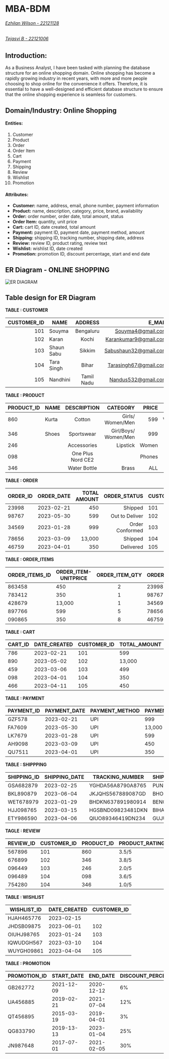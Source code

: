 # MBA-BDM
###### [Ezhilan Wilson - 22121128](https://github.com/EzhianWilson)
###### [Tejasvi B - 22121006](https://github.com/tejbasu)

## **Introduction:**

As a Business Analyst, I have been tasked with planning the database structure for an online shopping domain. Online shopping has become a rapidly growing industry in recent years, with more and more people choosing to shop online for the convenience it offers. Therefore, it is essential to have a well-designed and efficient database structure to ensure that the online shopping experience is seamless for customers.

## **Domain/Industry:** Online Shopping

#### **Entities:**

1. Customer
2. Product
3. Order
4. Order Item
5. Cart
6. Payment
7. Shipping
8. Review
9. Wishlist
10. Promotion

#### **Attributes:**

* **Customer:** name, address, email, phone number, payment information
* **Product:** name, description, category, price, brand, availability
* **Order:** order number, order date, total amount, status
* **Order Item:** quantity, unit price
* **Cart:** cart ID, date created, total amount
* **Payment:** payment ID, payment date, payment method, amount
* **Shipping:** shipping ID, tracking number, shipping date, address
* **Review:** review ID, product rating, review text
* **Wishlist:** wishlist ID, date created
* **Promotion:** promotion ID, discount percentage, start and end date


## ER Diagram - ONLINE SHOPPING
![ER DIAGRAM](https://user-images.githubusercontent.com/126074324/234166650-55ba937e-c04e-4053-9aed-0cfdee67a23d.jpg)


## Table design for ER Diagram

**TABLE : CUSTOMER**

|CUSTOMER_ID| NAME          | ADDRESS       | E_MAIL                |PHONE_NO. | PAYMENT_INFO |
|----------:| ------------- |:-------------:| ---------------------:|---------:|-------------:|
|101        |   Souyma      |Bengaluru      |Souyma4@gmail.com      |7865498712|COD           |                   
|102        |    Karan      |Kochi          |Karankumar9@gmail.com  |9976540987|Credit Card   |                 
|103        |  Shaun Sabu   |Sikkim         |Sabushaun32@gmail.com  |6578943210|COD           |         
|104        |  Tara Singh   |Bihar          |Tarasingh67@gmail.com  |8618212489|UPI           |                   
|105        |  Nandhini     |Tamil Nadu     |Nandus532@gmail.com    |8763043210|Debit Card    |       


**TABLE : PRODUCT**

|PRODUCT_ID| NAME              | DESCRIPTION   | CATEGORY              |PRICE     | BRAND        | AVAILABILITY |
|----------| -------------     |:-------------:| ---------------------:|---------:|-------------:|-------------:|
|860       |Kurta              | Cotton        |Girls/ Women/Men       |599       |Westside      |Yes           |
|346       |Shoes              | Sportswear    |Girl/Boys/ Women/Men   |999       |Nike          |Yes       |          |
|246       ||Accessories        | Lipstick      | Women                 |350       |MyGlam        |Yes      |           | 
|098       ||One Plus Nord CE2       | | Phones        |ALL                    |13,000    |One Plus      |Yes           |
|346       ||Water Bottle       |Brass          |ALL                    |450       |Milton        |Yes           | 


**TABLE : ORDER**

| ORDER_ID  | ORDER_DATE    | TOTAL AMOUNT    |ORDER_STATUS     |CUSTOMER_ID| 
| --------- |:-------------:| ---------------:|----------------:|-----------|
|23998      |2023-02-21     |450              |Shipped          |   101     | 
|98767      |2023-05-30     |599              |Out to Deliver   |   102     |          
|34569      |2023-01-28     |999              |Order Conformed  |   103     | 
|78656      |2023-03-09     |13,000           |Shipped          |   104     | 
|46759      |2023-04-01     |350              |Delivered        |   105     | 

**TABLE : ORDER_ITEMS**

|ORDER_ITEMS_ID | ORDER_ITEM-UNITPRICE  | ORDER_ITEM_QTY   | ORDER_ID | PRODUCT_ID |
|---------------| --------------------- |:----------------:|----------|------------|
|863458         |450                    |2                 |23998     |860         |
|783412         |350                    |1                 |98767     |346         |
|428679         |13,000                 |1                 |34569     |246         |
|897766         |599                    |5                 |78656     |098         |
|090865         |350                    |8                 |46759     |346         |


**TABLE : CART**

|CART_ID| DATE_CREATED |CUSTOMER_ID | TOTAL_AMOUNT |
|-------|--------------|------------|--------------|
|786    |2023-02-21    | 101        |599           |
|890    |2023-05-02    | 102        |13,000        |
|459    |2023-03-06    | 103        |499           |
|098    |2023-04-01    | 104        |350           |
|466    |2023-04-11    | 105        |450           |

**TABLE : PAYMENT**

|PAYMENT_ID| PAYMENT_DATE| PAYMENT_METHOD| PAYMENT_AMOUNT| ORDER_ID |
|----------|-------------|---------------|---------------|----------|
|GZF578    |2023-02-21   |UPI            |999            |23998     |
|FA7609    |2023-05-30   |UPI            |13,000         |98767     |
|LK7679    |2023-01-28   |UPI            |599            |34569     |
|AH9098    |2023-03-09   |UPI            |450            |78656     |
|QU7511    |2023-04-01   |UPI            |350            |46759     |

**TABLE : SHIPPPING**

|SHIPPING_ID| SHIPPING_DATE | TRACKING_NUMBER | SHIPPING_ADDRESS | ORDER_ID |
|-----------|---------------|-----------------|------------------|----------|
|GSA682879  |2023-02-25     |YGHDA56A8790A8765|PUNE              |23998     |
|BKL890879  |2023-06-04     |JKJQHS567889087GD|BHOPAL            |98767     |
|WET678979  |2023-01-29     |BHDKN637891980914|BENGALURU         |34569     |
|HJJ098765  |2023-03-15     |HGSBND09823481DKN|BIHAR             |78656     |
|ETY986590  |2023-04-06     |QIUO89346419DN234|GUJURAT           |46759     |

**TAGLE : REVIEW**

|REVIEW_ID|CUSTOMER_ID | PRODUCT_ID |PRODUCT_RATING | REVIEW_TEXT | 
|---------|----------- |------------|----------------|------------|
|567896   | 101        |  860       |3.5/5           |GOOD        |
|676899   | 102        |  346       |3.8/5           |BETTER      |
|096449   | 103        |  246       |2.0/5           |BAD         |
|096489   | 104        |  098       |3.6/5           |GOOD        |
|754280   | 104        |  346       |1.0/5           |WORST       |

**TABLE : WISHLIST**

|WISHLIST_ID | DATE_CREATED |CUSTOMER_ID |
|------------|--------------|------------|
|HJAH465776  |2023-02-15    ||101        |
|JHDSB09875  |2023-06-01    |102         |
|OIUHJ98765  |2023-01-24    |103         |
|IQWUDGH567  |2023-03-10    |104         |
|WUYGH09861  |2023-04-04    |105         |

**TABLE : PROMOTION**

|PROMOTION_ID | START_DATE | END_DATE | DISCOUNT_PERCENTAGE |PRODUCT_ID |
|-------------|------------|----------|---------------------|-----------|
|GB262772     |2021-12-09  |2020-12-12|6%                   | 860       |
|UA456885     |2019-02-21  |2021-07-04|12%                  | 346       |
|QT456895     |2015-03-19  |2019-04-01|3%                   | 246       |
|QG833790     |2019-13-13  |2023-01-04|25%                  | 104       |
|JN987648     |2017-07-01  |2021-02-05|30%                  | 105       |

